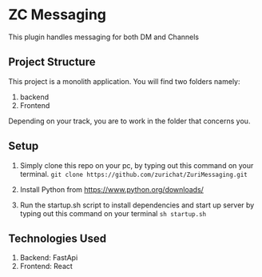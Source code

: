 # ZC Messaging

This plugin handles messaging for both DM and Channels

## Project Structure

This project is a monolith application. You will find two folders namely:

1. backend
2. Frontend

Depending on your track, you are to work in the folder that concerns you.

## Setup

1. Simply clone this repo on your pc, by typing out this command on your terminal.
    ```git clone https://github.com/zurichat/ZuriMessaging.git```

2. Install Python from <https://www.python.org/downloads/>

3. Run the startup.sh script to install dependencies and start up server by typing out this command on your terminal
    ```sh startup.sh```

## Technologies Used

1. Backend: FastApi
2. Frontend: React
